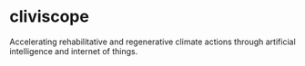# cliviscope
Accelerating rehabilitative and regenerative climate actions through artificial intelligence and internet of things.
